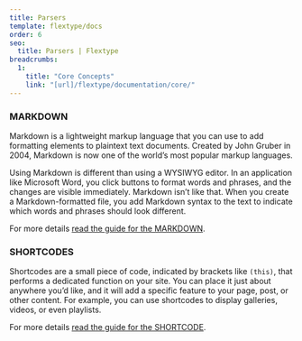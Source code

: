 ```yaml
---
title: Parsers
template: flextype/docs
order: 6
seo:
  title: Parsers | Flextype
breadcrumbs:
  1:
    title: "Core Concepts"
    link: "[url]/flextype/documentation/core/"
---
```


### MARKDOWN

Markdown is a lightweight markup language that you can use to add formatting elements to plaintext text documents. Created by John Gruber in 2004, Markdown is now one of the world’s most popular markup languages.

Using Markdown is different than using a WYSIWYG editor. In an application like Microsoft Word, you click buttons to format words and phrases, and the changes are visible immediately. Markdown isn’t like that. When you create a Markdown-formatted file, you add Markdown syntax to the text to indicate which words and phrases should look different.

For more details <a href="[url]/flextype/documentation/core/parsers/markdown">read the guide for the MARKDOWN</a>.

### SHORTCODES

Shortcodes are a small piece of code, indicated by brackets like `(this)`, that performs a dedicated function on your site. You can place it just about anywhere you’d like, and it will add a specific feature to your page, post, or other content. For example, you can use shortcodes to display galleries, videos, or even playlists.

For more details <a href="[url]/flextype/documentation/core/parsers/shortcodes">read the guide for the SHORTCODE</a>.
